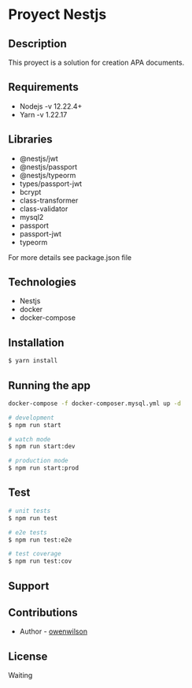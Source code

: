 # Proyect Nestjs

## Description

This proyect is a solution for creation APA documents.

## Requirements

- Nodejs -v 12.22.4+
- Yarn -v 1.22.17

## Libraries

- @nestjs/jwt
- @nestjs/passport
- @nestjs/typeorm
- types/passport-jwt
- bcrypt
- class-transformer
- class-validator
- mysql2
- passport
- passport-jwt
- typeorm

For more details see package.json file

## Technologies

- Nestjs
- docker
- docker-compose

## Installation

```bash
$ yarn install
```

## Running the app

```bash
docker-compose -f docker-composer.mysql.yml up -d
```

```bash
# development
$ npm run start

# watch mode
$ npm run start:dev

# production mode
$ npm run start:prod
```

## Test

```bash
# unit tests
$ npm run test

# e2e tests
$ npm run test:e2e

# test coverage
$ npm run test:cov
```

## Support

## Contributions

- Author - [owenwilson](https://github.com/owenwilson)

## License

Waiting

